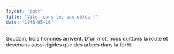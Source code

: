 ```yaml
---
layout: "post"
title: "Vite, dans les bas-côtés !"
date: "1945-05-16"
---
```


Soudain, trois hommes arrivent. D'un mot, nous quittons la route et devenons aussi rigides que des arbres dans la forêt.


<div class="histoire"></div>

<div class="commentaire"></div>
